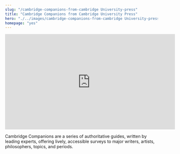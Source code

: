 ```yaml
--- 
slug: "/cambridge-companions-from-cambridge University-press"
title: "Cambridge Companions from Cambridge University Press"
hero: "./../images/cambridge-companions-from-cambridge University-press.jpg"
homepage: "yes"
---
```


<iframe width="560" height="315" src="https://www.youtube.com/embed/WkojVoy31Ak" frameborder="0" allow="accelerometer; autoplay; encrypted-media; gyroscope; picture-in-picture" allowfullscreen></iframe>

Cambridge Companions are a series of authoritative guides, written by leading experts, offering lively, accessible surveys to major writers, artists, philosophers, topics, and periods.